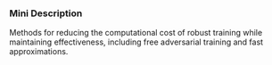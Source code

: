 ### Mini Description

Methods for reducing the computational cost of robust training while maintaining effectiveness, including free adversarial training and fast approximations.
